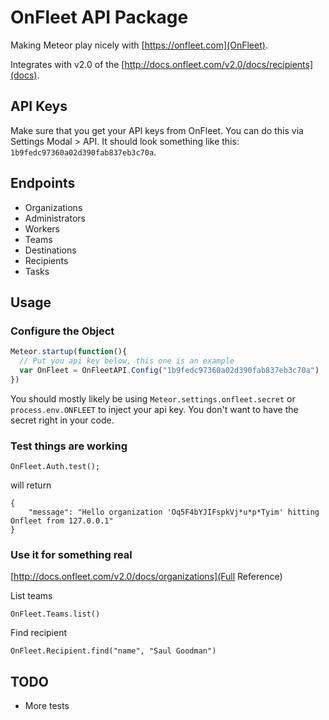 # OnFleet API Package

Making Meteor play nicely with [https://onfleet.com](OnFleet).

Integrates with v2.0 of the [http://docs.onfleet.com/v2.0/docs/recipients](docs).

## API Keys

Make sure that you get your API keys from OnFleet. You can do this via Settings Modal > API. It should look something like this: `1b9fedc97360a02d390fab837eb3c70a`.

## Endpoints

* Organizations
* Administrators
* Workers
* Teams
* Destinations
* Recipients
* Tasks

## Usage

### Configure the Object

```javascript
Meteor.startup(function(){
  // Put you api key below, this one is an example
  var OnFleet = OnFleetAPI.Config("1b9fedc97360a02d390fab837eb3c70a")
})
```
You should mostly likely be using `Meteor.settings.onfleet.secret` or `process.env.ONFLEET` to inject your api key. You don't want to have the secret right in your code.

### Test things are working

```
OnFleet.Auth.test();
```

will return

```
{
    "message": "Hello organization 'Oq5F4bYJIFspkVj*u*p*Tyim' hitting Onfleet from 127.0.0.1"
}
```

### Use it for something real

[http://docs.onfleet.com/v2.0/docs/organizations](Full Reference)

List teams

```
OnFleet.Teams.list()
```

Find recipient

```
OnFleet.Recipient.find("name", "Saul Goodman")
```

## TODO

* More tests



